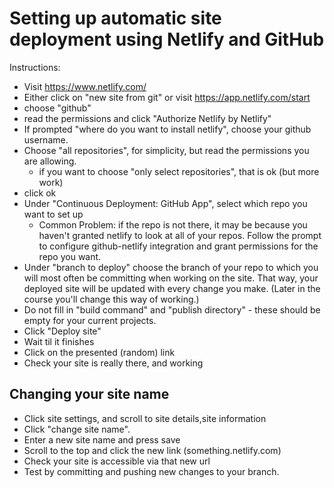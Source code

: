 # Setting up automatic site deployment using Netlify and GitHub

Instructions:

- Visit https://www.netlify.com/
- Either click on "new site from git" or visit https://app.netlify.com/start
- choose "github"
- read the permissions and click "Authorize Netlify by Netlify"
- If prompted "where do you want to install netlify", choose your github username.
- Choose "all repositories", for simplicity, but read the permissions you are allowing.
  - if you want to choose "only select repositories", that is ok (but more work)
- click ok
- Under "Continuous Deployment: GitHub App", select which repo you want to set up
  - Common Problem: if the repo is not there, it may be because you haven't granted netlify to look at all of your repos. Follow the prompt to configure github-netlify integration and grant permissions for the repo you want.
- Under "branch to deploy" choose the branch of your repo to which you will most often be committing when working on the site. That way, your deployed site will be updated with every change you make. (Later in the course you'll change this way of working.)
- Do not fill in "build command" and "publish directory" - these should be empty for your current projects.
- Click "Deploy site"
- Wait til it finishes
- Click on the presented (random) link
- Check your site is really there, and working

## Changing your site name

- Click site settings, and scroll to site details,site information
- Click "change site name".
- Enter a new site name and press save
- Scroll to the top and click the new link (something.netlify.com)
- Check your site is accessible via that new url
- Test by committing and pushing new changes to your branch.

